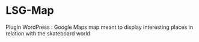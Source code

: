 # LSG-Map
Plugin WordPress : Google Maps map meant to display interesting places in relation with the skateboard world
